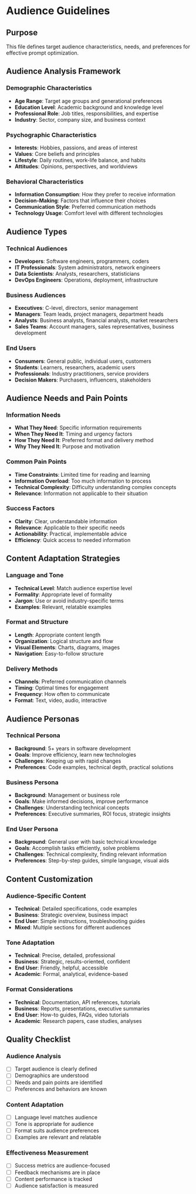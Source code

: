 # Audience Guidelines

## Purpose
This file defines target audience characteristics, needs, and preferences for effective prompt optimization.

## Audience Analysis Framework

### Demographic Characteristics
- **Age Range**: Target age groups and generational preferences
- **Education Level**: Academic background and knowledge level
- **Professional Role**: Job titles, responsibilities, and expertise
- **Industry**: Sector, company size, and business context

### Psychographic Characteristics
- **Interests**: Hobbies, passions, and areas of interest
- **Values**: Core beliefs and principles
- **Lifestyle**: Daily routines, work-life balance, and habits
- **Attitudes**: Opinions, perspectives, and worldviews

### Behavioral Characteristics
- **Information Consumption**: How they prefer to receive information
- **Decision-Making**: Factors that influence their choices
- **Communication Style**: Preferred communication methods
- **Technology Usage**: Comfort level with different technologies

## Audience Types

### Technical Audiences
- **Developers**: Software engineers, programmers, coders
- **IT Professionals**: System administrators, network engineers
- **Data Scientists**: Analysts, researchers, statisticians
- **DevOps Engineers**: Operations, deployment, infrastructure

### Business Audiences
- **Executives**: C-level, directors, senior management
- **Managers**: Team leads, project managers, department heads
- **Analysts**: Business analysts, financial analysts, market researchers
- **Sales Teams**: Account managers, sales representatives, business development

### End Users
- **Consumers**: General public, individual users, customers
- **Students**: Learners, researchers, academic users
- **Professionals**: Industry practitioners, service providers
- **Decision Makers**: Purchasers, influencers, stakeholders

## Audience Needs and Pain Points

### Information Needs
- **What They Need**: Specific information requirements
- **When They Need It**: Timing and urgency factors
- **How They Need It**: Preferred format and delivery method
- **Why They Need It**: Purpose and motivation

### Common Pain Points
- **Time Constraints**: Limited time for reading and learning
- **Information Overload**: Too much information to process
- **Technical Complexity**: Difficulty understanding complex concepts
- **Relevance**: Information not applicable to their situation

### Success Factors
- **Clarity**: Clear, understandable information
- **Relevance**: Applicable to their specific needs
- **Actionability**: Practical, implementable advice
- **Efficiency**: Quick access to needed information

## Content Adaptation Strategies

### Language and Tone
- **Technical Level**: Match audience expertise level
- **Formality**: Appropriate level of formality
- **Jargon**: Use or avoid industry-specific terms
- **Examples**: Relevant, relatable examples

### Format and Structure
- **Length**: Appropriate content length
- **Organization**: Logical structure and flow
- **Visual Elements**: Charts, diagrams, images
- **Navigation**: Easy-to-follow structure

### Delivery Methods
- **Channels**: Preferred communication channels
- **Timing**: Optimal times for engagement
- **Frequency**: How often to communicate
- **Format**: Text, video, audio, interactive

## Audience Personas

### Technical Persona
- **Background**: 5+ years in software development
- **Goals**: Improve efficiency, learn new technologies
- **Challenges**: Keeping up with rapid changes
- **Preferences**: Code examples, technical depth, practical solutions

### Business Persona
- **Background**: Management or business role
- **Goals**: Make informed decisions, improve performance
- **Challenges**: Understanding technical concepts
- **Preferences**: Executive summaries, ROI focus, strategic insights

### End User Persona
- **Background**: General user with basic technical knowledge
- **Goals**: Accomplish tasks efficiently, solve problems
- **Challenges**: Technical complexity, finding relevant information
- **Preferences**: Step-by-step guides, simple language, visual aids

## Content Customization

### Audience-Specific Content
- **Technical**: Detailed specifications, code examples
- **Business**: Strategic overview, business impact
- **End User**: Simple instructions, troubleshooting guides
- **Mixed**: Multiple sections for different audiences

### Tone Adaptation
- **Technical**: Precise, detailed, professional
- **Business**: Strategic, results-oriented, confident
- **End User**: Friendly, helpful, accessible
- **Academic**: Formal, analytical, evidence-based

### Format Considerations
- **Technical**: Documentation, API references, tutorials
- **Business**: Reports, presentations, executive summaries
- **End User**: How-to guides, FAQs, video tutorials
- **Academic**: Research papers, case studies, analyses

## Quality Checklist

### Audience Analysis
- [ ] Target audience is clearly defined
- [ ] Demographics are understood
- [ ] Needs and pain points are identified
- [ ] Preferences and behaviors are known

### Content Adaptation
- [ ] Language level matches audience
- [ ] Tone is appropriate for audience
- [ ] Format suits audience preferences
- [ ] Examples are relevant and relatable

### Effectiveness Measurement
- [ ] Success metrics are audience-focused
- [ ] Feedback mechanisms are in place
- [ ] Content performance is tracked
- [ ] Audience satisfaction is measured
